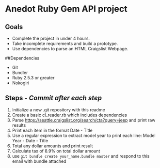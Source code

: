 # Anedot Ruby Gem API project

## Goals
- Complete the project in under 4 hours. 
- Take incomplete requirements and build a prototype.
- Use dependencies to parse an HTML Craigslist Webpage.

##Dependencies
- Git
- Bundler
- Ruby 2.5.3 or greater
- Nokogiri 

## Steps - *Commit after each step*
1. Initialize a new .git repository with this readme
2. Create a basic cl_reader.rb which includes dependencies
3. Parse https://seattle.craigslist.org/search/cta?query=jeep and print raw results
4. Print each item in the format Date - Title
5. Use a regular expression to extract model year to print each line: Model Year - Date - Title
6. Total any dollar amounts and print result
7. Calculate tax of 8.9% on total dollar amount
8. use `git bundle create your_name.bundle master` and respond to this email with bundle attached
